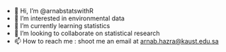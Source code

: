 - 👋 Hi, I’m @arnabstatswithR
- 👀 I’m interested in environmental data
- 🌱 I’m currently learning statistics
- 💞️ I’m looking to collaborate on statistical research
- 📫 How to reach me : shoot me an email at arnab.hazra@kaust.edu.sa

<!---
arnabstatswithR/arnabstatswithR is a ✨ special ✨ repository because its `README.md` (this file) appears on your GitHub profile.
You can click the Preview link to take a look at your changes.
--->
